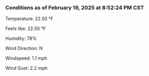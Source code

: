 ### Conditions as of February 19, 2025 at 8:52:24 PM CST 

Temperature: 22.50 &deg;F

Feels like: 22.50 &deg;F

Humidity: 78%

Wind Direction: N

Windspeed: 1.1 mph

Wind Gust: 2.2 mph


